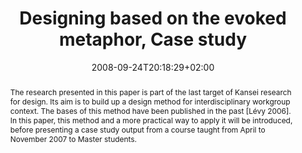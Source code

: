 ---
slug: designing-based-on-the-evoked-metaphor-case-study
title: "Designing based on the evoked metaphor, Case study"
layout: single
searchFilter: Publication
publitype: conference
subsection: conference
institution:
    logo: Tsukuba
    short: 'U. of Tsukuba'
    web: "https://www.tsukuba.ac.jp/"
    name: "University of Tsukuba"
kansei: true
research: 
    -  kansei
date: 2008-09-24T20:18:29+02:00
reference: "Lévy, P., & Yamanaka, T. (2008). Designing based on the evoked metaphor - Case study. In D., Marjanovic, M., Storga, N., Pavkovic, & N., Bojcetic (Eds.), the Proceedings of 10th International Design Conference 2008 (pp 1095 – 1104). Dubrovnik, Croatia."
abstract: "The research presented in this paper is part of the last target of Kansei research for design. Its aim is to build up a design method for interdisciplinary workgroup context. The bases of this method have been published in the past [Lévy 2006]. In this paper, this method and a more practical way to apply it will be introduced, before presenting a case study output from a course taught from April to November 2007 to Master students."
link:
 paper: "https://1drv.ms/b/s!AnQx_v88q65Qv4QsGEXhV6XR4JbLbg?e=lgmmQC"
---
